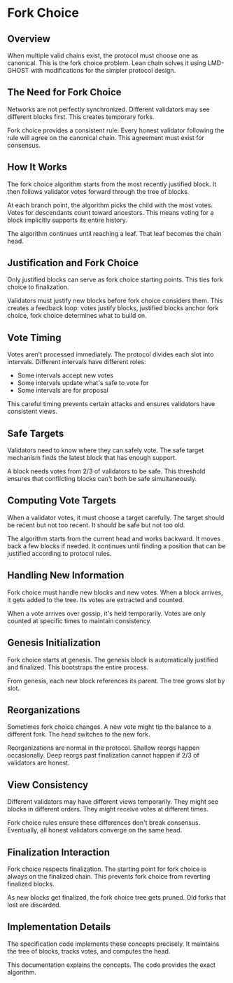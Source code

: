 # Fork Choice

## Overview

When multiple valid chains exist, the protocol must choose one as canonical.
This is the fork choice problem. Lean chain solves it using LMD-GHOST with
modifications for the simpler protocol design.

## The Need for Fork Choice

Networks are not perfectly synchronized. Different validators may see different
blocks first. This creates temporary forks.

Fork choice provides a consistent rule. Every honest validator following the
rule will agree on the canonical chain. This agreement must exist for
consensus.

## How It Works

The fork choice algorithm starts from the most recently justified block. It
then follows validator votes forward through the tree of blocks.

At each branch point, the algorithm picks the child with the most votes. Votes
for descendants count toward ancestors. This means voting for a block implicitly
supports its entire history.

The algorithm continues until reaching a leaf. That leaf becomes the chain head.

## Justification and Fork Choice

Only justified blocks can serve as fork choice starting points. This ties fork
choice to finalization.

Validators must justify new blocks before fork choice considers them. This
creates a feedback loop: votes justify blocks, justified blocks anchor fork
choice, fork choice determines what to build on.

## Vote Timing

Votes aren't processed immediately. The protocol divides each slot into
intervals. Different intervals have different roles:

- Some intervals accept new votes
- Some intervals update what's safe to vote for
- Some intervals are for proposal

This careful timing prevents certain attacks and ensures validators have
consistent views.

## Safe Targets

Validators need to know where they can safely vote. The safe target mechanism
finds the latest block that has enough support.

A block needs votes from 2/3 of validators to be safe. This threshold ensures
that conflicting blocks can't both be safe simultaneously.

## Computing Vote Targets

When a validator votes, it must choose a target carefully. The target should be
recent but not too recent. It should be safe but not too old.

The algorithm starts from the current head and works backward. It moves back a
few blocks if needed. It continues until finding a position that can be
justified according to protocol rules.

## Handling New Information

Fork choice must handle new blocks and new votes. When a block arrives, it gets
added to the tree. Its votes are extracted and counted.

When a vote arrives over gossip, it's held temporarily. Votes are only counted
at specific times to maintain consistency.

## Genesis Initialization

Fork choice starts at genesis. The genesis block is automatically justified and
finalized. This bootstraps the entire process.

From genesis, each new block references its parent. The tree grows slot by
slot.

## Reorganizations

Sometimes fork choice changes. A new vote might tip the balance to a different
fork. The head switches to the new fork.

Reorganizations are normal in the protocol. Shallow reorgs happen occasionally.
Deep reorgs past finalization cannot happen if 2/3 of validators are honest.

## View Consistency

Different validators may have different views temporarily. They might see
blocks in different orders. They might receive votes at different times.

Fork choice rules ensure these differences don't break consensus. Eventually,
all honest validators converge on the same head.

## Finalization Interaction

Fork choice respects finalization. The starting point for fork choice is always
on the finalized chain. This prevents fork choice from reverting finalized
blocks.

As new blocks get finalized, the fork choice tree gets pruned. Old forks that
lost are discarded.

## Implementation Details

The specification code implements these concepts precisely. It maintains the
tree of blocks, tracks votes, and computes the head.

This documentation explains the concepts. The code provides the exact algorithm.
